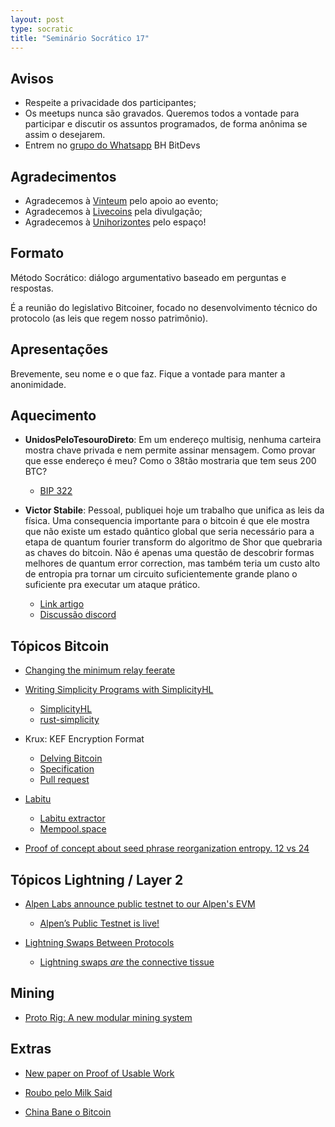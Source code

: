 ```yaml
---
layout: post
type: socratic
title: "Seminário Socrático 17"
---
```

## Avisos
- Respeite a privacidade dos participantes;
- Os meetups nunca são gravados. Queremos todos a vontade para participar e discutir os assuntos programados, de forma anônima se assim o desejarem.
- Entrem no [grupo do Whatsapp](https://chat.whatsapp.com/EXLJjo3QURxBcj8bqxLc81) BH BitDevs

## Agradecimentos

- Agradecemos à [Vinteum](https://vinteum.org/) pelo apoio ao evento;
- Agradecemos à [Livecoins](https://livecoins.com.br/) pela divulgação;
- Agradecemos à [Unihorizontes](https://unihorizontes.br/) pelo espaço!

## Formato

Método Socrático: diálogo argumentativo baseado em perguntas e respostas.

É a reunião do legislativo Bitcoiner, focado no desenvolvimento técnico do protocolo (as leis que regem nosso patrimônio).

## Apresentações

Brevemente, seu nome e o que faz. Fique a vontade para manter a anonimidade.


## Aquecimento

- **UnidosPeloTesouroDireto**: Em um endereço multisig, nenhuma carteira mostra chave privada e nem permite assinar mensagem.
Como provar que esse endereço é meu? Como o 38tão mostraria que tem seus 200 BTC?
    - [BIP 322](https://bitcoinops.org/en/topics/generic-signmessage/#:~:text=The%20BIP322%20generic%20signed%20message,would%20be%20able%20to%20spend.)

- **Victor Stabile**: Pessoal, publiquei hoje um trabalho que unifica as leis da física. Uma consequencia importante para o bitcoin é que ele mostra que não existe um estado quântico global que seria necessário para a etapa de quantum fourier transform do algoritmo de Shor que quebraria as chaves do bitcoin. Não é apenas uma questão de descobrir formas melhores de quantum error correction, mas também teria um custo alto de entropia pra tornar um circuito suficientemente grande plano o suficiente pra executar um ataque prático.
    - [Link artigo](https://www.texstr.org/a/naddr1qvzqqqr4gupzqwe6gtf5eu9pgqk334fke8f2ct43ccqe4y2nhetssnypvhge9ce9qqxnzde4xy6rydfcxqunsv35vk8jrc)
    - [Discussão discord](https://discord.com/channels/1003633153694498918/1344513109280161802/1389901792682180670)

## Tópicos Bitcoin

- [Changing the minimum relay feerate](https://delvingbitcoin.org/t/changing-the-minimum-relay-feerate/1886)
- [Writing Simplicity Programs with SimplicityHL](https://delvingbitcoin.org/t/writing-simplicity-programs-with-simplicityhl/1900)
    - [SimplicityHL](https://github.com/BlockstreamResearch/SimplicityHL)
    - [rust-simplicity](https://github.com/BlockstreamResearch/rust-simplicity)

- Krux: KEF Encryption Format
    - [Delving Bitcoin](https://delvingbitcoin.org/t/krux-kef-encryption-format/1912)
    - [Specification](https://github.com/selfcustody/krux/blob/733483665b09506099921c0e61d75d965295c759/docs/getting-started/features/KEF_Specifications.md)
    - [Pull request](https://github.com/selfcustody/krux/pull/667)

- [Labitu](https://xcancel.com/mononautical/status/1951683985957851367)
    - [Labitu extractor](https://labitbu-extractor.lovable.app/)
    - [Mempool.space](https://mempool.space/tx/3220c33f075dfa9f35ef604043a5f81e516d1a8087fb53816c455ff02468d828)

- [Proof of concept about seed phrase reorganization entropy. 12 vs 24](https://xcancel.com/jaoNoctus/status/1956412497059090608)

## Tópicos Lightning / Layer 2

- [Alpen Labs announce public testnet to our Alpen's EVM](https://xcancel.com/AlpenLabs/status/1952363933136031926)
    - [Alpen’s Public Testnet is live!](https://www.alpenlabs.io/blog/alpen-testnet)

- [Lightning Swaps Between Protocols](https://x.com/ArkLabsHQ/status/1955617205967782203)
    - [Lightning swaps *are* the connective tissue](https://insider.btcpp.dev/p/lightning-swaps-are-the-connective)

## Mining

- [Proto Rig: A new modular mining system](https://proto.xyz/blog/posts/proto-rig-and-proto-fleet-a-paradigm-shift)


## Extras

- [New paper on Proof of Usable Work](https://delvingbitcoin.org/t/new-paper-on-proof-of-usable-work/1867/2)

- [Roubo pelo Milk Said](https://livecoins.com.br/erro-em-geracao-de-chave-privada-levou-a-roubo-de-us-35-bilhoes-em-bitcoin/)

- [China Bane o Bitcoin](https://xcancel.com/mononautical/status/1951833867318415566)